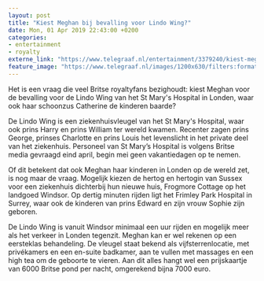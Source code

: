 ```yaml
---
layout: post
title: "Kiest Meghan bij bevalling voor Lindo Wing?"
date: Mon, 01 Apr 2019 22:43:00 +0200
categories: 
- entertainment 
- royalty 
externe_link: "https://www.telegraaf.nl/entertainment/3379240/kiest-meghan-bij-bevalling-voor-lindo-wing"
feature_image: "https://www.telegraaf.nl/images/1200x630/filters:format(jpeg):quality(80)/cdn-kiosk-api.telegraaf.nl/0176ceb0-54c4-11e9-8851-02d2fb1aa1d7.jpg"
---
```


<p class="intro">Het is een vraag die veel Britse royaltyfans bezighoudt: kiest Meghan voor de bevalling voor de Lindo Wing van het St Mary's Hospital in Londen, waar ook haar schoonzus Catherine de kinderen baarde?</p> <p>De Lindo Wing is een ziekenhuisvleugel van het St Mary's Hospital, waar ook prins Harry en prins William ter wereld kwamen. Recenter zagen prins George, prinses Charlotte en prins Louis het levenslicht in het private deel van het ziekenhuis. Personeel van St Mary’s Hospital is volgens Britse media gevraagd eind april, begin mei geen vakantiedagen op te nemen.</p><p>Of dit betekent dat ook Meghan haar kinderen in Londen op de wereld zet, is nog maar de vraag. Mogelijk kiezen de hertog en hertogin van Sussex voor een ziekenhuis dichterbij hun nieuwe huis, Frogmore Cottage op het landgoed Windsor. Op dertig minuten rijden ligt het Frimley Park Hospital in Surrey, waar ook de kinderen van prins Edward en zijn vrouw Sophie zijn geboren.</p><p>De Lindo Wing is vanuit Windsor minimaal een uur rijden en mogelijk meer als het verkeer in Londen tegenzit. Meghan kan er wel rekenen op een eersteklas behandeling. De vleugel staat bekend als vijfsterrenlocatie, met privékamers en een en-suite badkamer, aan te vullen met massages en een high tea om de geboorte te vieren. Aan dit alles hangt wel een prijskaartje van 6000 Britse pond per nacht, omgerekend bijna 7000 euro.</p>

